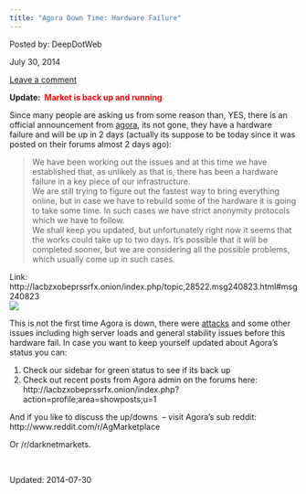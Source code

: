 ```yaml
---
title: "Agora Down Time: Hardware Failure"
---
```


Posted by: DeepDotWeb

<span>July 30, 2014</span>

<a href="https://g-i-r.github.io/deepdotweb/2014/07/30/agora-2/#respond">Leave a comment</a></span>
</p>
<p><strong>Update:  <span style="color: #ff0000;">Market is back up and running<br/>
</span></strong></p>
<p>Since many people are asking us from some reason than, YES, there is an official announcement from <a href="marketplace-directory/listing/agora-market">agora</a>, its not gone, they have a hardware failure and will be up in 2 days (actually its suppose to be today since it was posted on their forums almost 2 days ago):</p>
<blockquote><p>We have been working out the issues and at this time we have established that, as unlikely as that is, there has been a hardware failure in a key piece of our infrastructure.<br/>
    We are still trying to figure out the fastest way to bring everything online, but in case we have to rebuild some of the hardware it is going to take some time. In such cases we have strict anonymity protocols which we have to follow.<br/>
    We shall keep you updated, but unfortunately right now it seems that the works could take up to two days. It&#8217;s possible that it will be completed sooner, but we are considering all the possible problems, which usually come up in such cases.</p></blockquote>
<p>Link:<br/>
    http://lacbzxobeprssrfx.onion/index.php/topic,28522.msg240823.html#msg240823<br/>


<img src="https://G-I-R.github.io/deepdotweb/imgs/2014/07/down.png"/>
<p>This is not the first time Agora is down, there were <a href="https://g-i-r.github.io/deepdotweb/2014/03/10/what-to-do-while-your-favorite-market-is-under-attack-agora/">attacks</a> and some other issues including high server loads and general stability issues before this hardware fail. In case you want to keep yourself updated about Agora&#8217;s status you can:</p>
<ol>
<li>Check our sidebar for green status to see if its back up</li>
<li>Check out recent posts from Agora admin on the forums here:  http://lacbzxobeprssrfx.onion/index.php?action=profile;area=showposts;u=1</li>
</ol>
<p>And if you like to discuss the up/downs  &#8211; visit Agora&#8217;s sub reddit:  http://www.reddit.com/r/AgMarketplace</p>
<p>Or /r/darknetmarkets.</p>
<p>&nbsp;</p>

Updated: 2014-07-30
    
